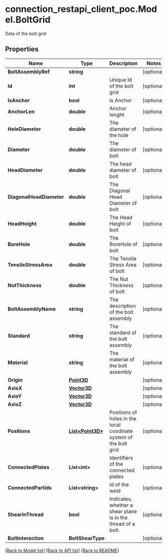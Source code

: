 # connection_restapi_client_poc.Model.BoltGrid
Data of the bolt grid

## Properties

Name | Type | Description | Notes
------------ | ------------- | ------------- | -------------
**BoltAssemblyRef** | **string** |  | [optional] 
**Id** | **int** | Unique Id of the bolt grid | [optional] 
**IsAnchor** | **bool** | Is Anchor | [optional] 
**AnchorLen** | **double** | Anchor lenght | [optional] 
**HoleDiameter** | **double** | The diameter of the hole | [optional] 
**Diameter** | **double** | The diameter of bolt | [optional] 
**HeadDiameter** | **double** | The head diameter of bolt | [optional] 
**DiagonalHeadDiameter** | **double** | The Diagonal Head Diameter of bolt | [optional] 
**HeadHeight** | **double** | The Head Height of bolt | [optional] 
**BoreHole** | **double** | The BoreHole of bolt | [optional] 
**TensileStressArea** | **double** | The Tensile Stress Area of bolt | [optional] 
**NutThickness** | **double** | The Nut Thickness of bolt | [optional] 
**BoltAssemblyName** | **string** | The description of the bolt assembly | [optional] 
**Standard** | **string** | The standard of the bolt assembly | [optional] 
**Material** | **string** | The material of the bolt assembly | [optional] 
**Origin** | [**Point3D**](Point3D.md) |  | [optional] 
**AxisX** | [**Vector3D**](Vector3D.md) |  | [optional] 
**AxisY** | [**Vector3D**](Vector3D.md) |  | [optional] 
**AxisZ** | [**Vector3D**](Vector3D.md) |  | [optional] 
**Positions** | [**List&lt;Point3D&gt;**](Point3D.md) | Positions of holes in the local coodinate system of the bolt grid | [optional] 
**ConnectedPlates** | **List&lt;int&gt;** | Identifiers of the connected plates | [optional] 
**ConnectedPartIds** | **List&lt;string&gt;** | Id of the weld | [optional] 
**ShearInThread** | **bool** | Indicates, whether a shear plane is in the thread of a bolt. | [optional] 
**BoltInteraction** | **BoltShearType** |  | [optional] 

[[Back to Model list]](../README.md#documentation-for-models) [[Back to API list]](../README.md#documentation-for-api-endpoints) [[Back to README]](../README.md)

